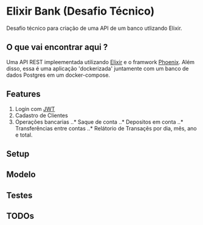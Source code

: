 # Elixir Bank (Desafio Técnico)
Desafio técnico para criação de uma API de um banco utlizando Elixir.

## O que vai encontrar aqui ?
 Uma API REST impleementada utilizando [Elixir](https://elixir-lang.org/) e o framwork [Phoenix](https://www.phoenixframework.org). Além disso, essa é uma aplicação 'dockerizada' juntamente com um banco de dados Postgres em um docker-compose.

## Features
  
  1. Login com [JWT](https://jwt.io/)
  2. Cadastro de Clientes
  3. Operações bancarias
  ..* Saque de conta
  ..* Depositos em conta
  ..* Transferências entre contas
  ..* Relátorio de Transaçẽs por dia, mês, ano e total. 
  
## Setup

## Modelo

## Testes

## TODOs


